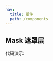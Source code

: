 ```yaml
---
nav:
  title: 组件
  path: /components
---
```


## Mask 遮罩层

代码演示:

<code src="./demo/basic.jsx" />

<API></API>
